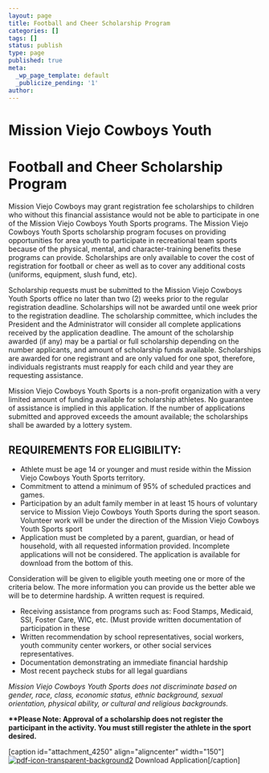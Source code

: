 ```yaml
---
layout: page
title: Football and Cheer Scholarship Program
categories: []
tags: []
status: publish
type: page
published: true
meta:
  _wp_page_template: default
  _publicize_pending: '1'
author: 
---
```

# Mission Viejo Cowboys Youth

# Football and Cheer Scholarship Program

Mission Viejo Cowboys may grant registration fee scholarships to children who without this financial assistance would not be able to participate in one of the Mission Viejo Cowboys Youth Sports programs. The Mission Viejo Cowboys Youth Sports scholarship program focuses on providing opportunities for area youth to participate in recreational team sports because of the physical, mental, and character-training benefits these programs can provide. Scholarships are only available to cover the cost of registration for football or cheer as well as to cover any additional costs (uniforms, equipment, slush fund, etc).

Scholarship requests must be submitted to the Mission Viejo Cowboys Youth Sports office no later than two (2) weeks prior to the regular registration deadline. Scholarships will not be awarded until one week prior to the registration deadline. The scholarship committee, which includes the President and the Administrator will consider all complete applications received by the application deadline. The amount of the scholarship awarded (if any) may be a partial or full scholarship depending on the number applicants, and amount of scholarship funds available. Scholarships are awarded for one registrant and are only valued for one spot, therefore, individuals registrants must reapply for each child and year they are requesting assistance.

Mission Viejo Cowboys Youth Sports is a non-profit organization with a very limited amount of funding available for scholarship athletes. No guarantee of assistance is implied in this application. If the number of applications submitted and approved exceeds the amount available; the scholarships shall be awarded by a lottery system.

## REQUIREMENTS FOR ELIGIBILITY:

- Athlete must be age 14 or younger and must reside within the Mission Viejo Cowboys Youth Sports territory.
- Commitment to attend a minimum of 95% of scheduled practices and games.
- Participation by an adult family member in at least 15 hours of voluntary service to Mission Viejo Cowboys Youth Sports during the sport season. Volunteer work will be under the direction of the Mission Viejo Cowboys Youth Sports sport
- Application must be completed by a parent, guardian, or head of household, with all requested information provided. Incomplete applications will not be considered. The application is available for download from the bottom of this.

Consideration will be given to eligible youth meeting one or more of the criteria below. The more information you can provide us the better able we will be to determine hardship. A written request is required.

- Receiving assistance from programs such as: Food Stamps, Medicaid, SSI, Foster Care, WIC, etc. (Must provide written documentation of participation in these
- Written recommendation by school representatives, social workers, youth community center workers, or other social services representatives.
- Documentation demonstrating an immediate financial hardship
- Most recent paycheck stubs for all legal guardians

_Mission Viejo Cowboys Youth Sports does not discriminate based on gender, race, class, economic status, ethnic background, sexual orientation, physical ability, or cultural and religious backgrounds._

**\*\*Please Note: Approval of a scholarship does not register the participant in the activity. You must still register the athlete in the sport desired.**

[caption id="attachment\_4250" align="aligncenter" width="150"] [![pdf-icon-transparent-background2](http://mvcowboysfootball.files.wordpress.com/2014/04/pdf-icon-transparent-background2.png?w=150)](http://mvcowboysfootball.files.wordpress.com/2014/04/mission-viejo-cowboys-youth-application-v1.pdf) Download Application[/caption]

 

